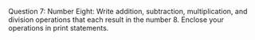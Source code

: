 Question 7: Number Eight: Write addition, subtraction, multiplication, and division operations that each result in the number 8. Enclose your operations in print statements.
